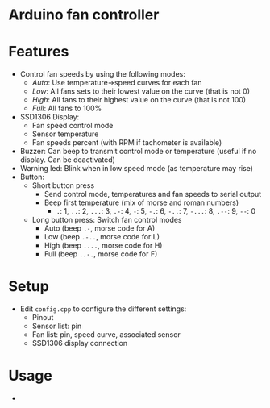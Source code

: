 
# Arduino fan controller

# Features
- Control fan speeds by using the following modes:
    + _Auto_: Use temperature->speed curves for each fan
    + _Low_: All fans sets to their lowest value on the curve (that is not 0)
    + _High_: All fans to their highest value on the curve (that is not 100)
    + _Full_: All fans to 100%
- SSD1306 Display:
    + Fan speed control mode
    + Sensor temperature
    + Fan speeds percent (with RPM if tachometer is available)
- Buzzer: Can beep to transmit control mode or temperature (useful if no display. Can be deactivated)
- Warning led: Blink when in low speed mode (as temperature may rise)
- Button:
    + Short button press
        * Send control mode, temperatures and fan speeds to serial output
        * Beep first temperature (mix of morse and roman numbers)
            - `.`: 1, `..`: 2, `...`: 3, `.-`: 4, `-`: 5, `-.`: 6, `-..`: 7, `-...`: 8, `.--`: 9, `--`: 0
    + Long button press: Switch fan control modes
        * Auto (beep `.-`, morse code for A)
        * Low (beep `.-..`, morse code for L)
        * High (beep `....`, morse code for H)
        * Full (beep `..-.`, morse code for F)


# Setup

- Edit `config.cpp` to configure the different settings:
    + Pinout
    + Sensor list: pin
    + Fan list: pin, speed curve, associated sensor
    + SSD1306 display connection

# Usage

- 



